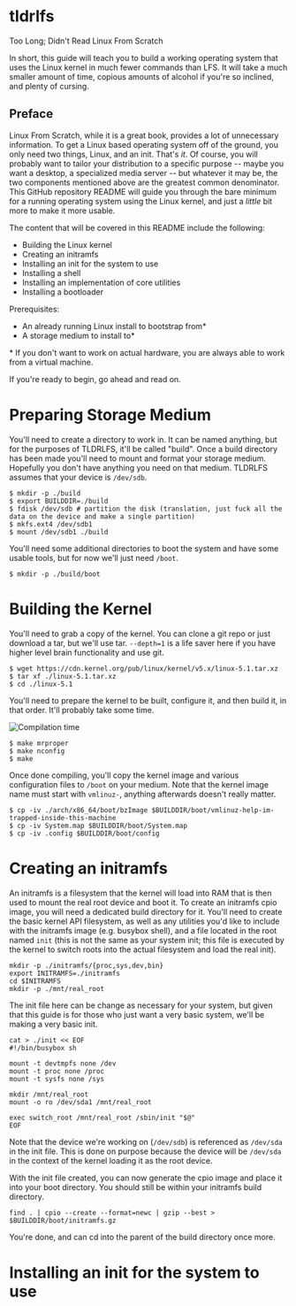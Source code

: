 # tldrlfs
Too Long; Didn't Read Linux From Scratch

In short, this guide will teach you to build a working operating system that uses the Linux kernel in much fewer commands than LFS. It will take a much smaller amount of time, copious amounts of alcohol if you're so inclined, and plenty of cursing.

## Preface
Linux From Scratch, while it is a great book, provides a lot of unnecessary information. To get a Linux based operating system off of the ground, you only need two things, Linux, and an init. That's _it_. Of course, you will probably want to tailor your distribution to a specific purpose -- maybe you want a desktop, a specialized media server -- but whatever it may be, the two components mentioned above are the greatest common denominator. This GitHub repository README will guide you through the bare minimum for a running operating system using the Linux kernel, and just a _little_ bit more to make it more usable.

The content that will be covered in this README include the following:
- Building the Linux kernel
- Creating an initramfs
- Installing an init for the system to use
- Installing a shell
- Installing an implementation of core utilities
- Installing a bootloader

Prerequisites:
- An already running Linux install to bootstrap from*
- A storage medium to install to*

\* If you don't want to work on actual hardware, you are always able to work from a virtual machine.

If you're ready to begin, go ahead and read on.

# Preparing Storage Medium

You'll need to create a directory to work in. It can be named anything, but for the purposes of TLDRLFS, it'll be called "build".
Once a build directory has been made you'll need to mount and format your storage medium. Hopefully you don't have anything you need on that medium. TLDRLFS assumes that your device is `/dev/sdb`.

```
$ mkdir -p ./build
$ export BUILDDIR=./build
$ fdisk /dev/sdb # partition the disk (translation, just fuck all the data on the device and make a single partition)
$ mkfs.ext4 /dev/sdb1
$ mount /dev/sdb1 ./build
```

You'll need some additional directories to boot the system and have some usable tools, but for now we'll just need `/boot`.

```
$ mkdir -p ./build/boot
```

# Building the Kernel

You'll need to grab a copy of the kernel. You can clone a git repo or just download a tar, but we'll use tar. `--depth=1` is a life saver here if you have higher level brain functionality and use git.

```
$ wget https://cdn.kernel.org/pub/linux/kernel/v5.x/linux-5.1.tar.xz
$ tar xf ./linux-5.1.tar.xz
$ cd ./linux-5.1
```

You'll need to prepare the kernel to be built, configure it, and then build it, in that order. It'll probably take some time.

![Compilation time](https://imgs.xkcd.com/comics/compiling.png)

```
$ make mrproper
$ make nconfig
$ make
```

Once done compiling, you'll copy the kernel image and various configuration files to `/boot` on your medium. Note that the kernel image name must start with `vmlinuz-`, anything afterwards doesn't really matter.

```
$ cp -iv ./arch/x86_64/boot/bzImage $BUILDDIR/boot/vmlinuz-help-im-trapped-inside-this-machine
$ cp -iv System.map $BUILDDIR/boot/System.map
$ cp -iv .config $BUILDDIR/boot/config
```

# Creating an initramfs

An initramfs is a filesystem that the kernel will load into RAM that is then used to mount the real root device and boot it. To create an initramfs cpio image, you will need a dedicated build directory for it. You'll need to create the basic kernel API filesystem, as well as any utilities you'd like to include with the initramfs image (e.g. busybox shell), and a file located in the root named `init` (this is not the same as your system init; this file is executed by the kernel to switch roots into the actual filesystem and load the real init).

```
mkdir -p ./initramfs/{proc,sys,dev,bin}
export INITRAMFS=./initramfs
cd $INITRAMFS
mkdir -p ./mnt/real_root
```

The init file here can be change as necessary for your system, but given that this guide is for those who just want a very basic system, we'll be making a very basic init.

```
cat > ./init << EOF
#!/bin/busybox sh

mount -t devtmpfs none /dev
mount -t proc none /proc
mount -t sysfs none /sys

mkdir /mnt/real_root
mount -o ro /dev/sda1 /mnt/real_root

exec switch_root /mnt/real_root /sbin/init "$@"
EOF
```

Note that the device we're working on (`/dev/sdb`) is referenced as `/dev/sda` in the init file. This is done on purpose because the device will be `/dev/sda` in the context of the kernel loading it as the root device.

With the init file created, you can now generate the cpio image and place it into your boot directory. You should still be within your initramfs build directory.

```
find . | cpio --create --format=newc | gzip --best > $BUILDDIR/boot/initramfs.gz
```

You're done, and can cd into the parent of the build directory once more.

# Installing an init for the system to use
